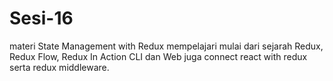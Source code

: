 # Sesi-16
materi State Management with Redux mempelajari mulai dari sejarah Redux, Redux Flow, Redux In Action CLI dan Web juga connect react with redux serta redux middleware.
